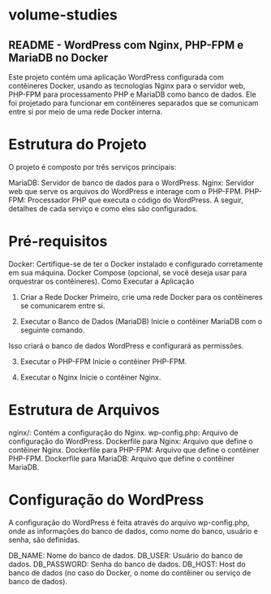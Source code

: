 # volume-studies

## README - WordPress com Nginx, PHP-FPM e MariaDB no Docker
Este projeto contém uma aplicação WordPress configurada com contêineres Docker, usando as tecnologias Nginx para o servidor web, PHP-FPM para processamento PHP e MariaDB como banco de dados. Ele foi projetado para funcionar em contêineres separados que se comunicam entre si por meio de uma rede Docker interna.

# Estrutura do Projeto
O projeto é composto por três serviços principais:

MariaDB: Servidor de banco de dados para o WordPress.
Nginx: Servidor web que serve os arquivos do WordPress e interage com o PHP-FPM.
PHP-FPM: Processador PHP que executa o código do WordPress.
A seguir, detalhes de cada serviço e como eles são configurados.

# Pré-requisitos
Docker: Certifique-se de ter o Docker instalado e configurado corretamente em sua máquina.
Docker Compose (opcional, se você deseja usar para orquestrar os contêineres).
Como Executar a Aplicação
1. Criar a Rede Docker
Primeiro, crie uma rede Docker para os contêineres se comunicarem entre si.

2. Executar o Banco de Dados (MariaDB)
Inicie o contêiner MariaDB com o seguinte comando.

Isso criará o banco de dados WordPress e configurará as permissões.

3. Executar o PHP-FPM
Inicie o contêiner PHP-FPM.

4. Executar o Nginx
Inicie o contêiner Nginx.

# Estrutura de Arquivos
nginx/: Contém a configuração do Nginx.
wp-config.php: Arquivo de configuração do WordPress.
Dockerfile para Nginx: Arquivo que define o contêiner Nginx.
Dockerfile para PHP-FPM: Arquivo que define o contêiner PHP-FPM.
Dockerfile para MariaDB: Arquivo que define o contêiner MariaDB.
# Configuração do WordPress
A configuração do WordPress é feita através do arquivo wp-config.php, onde as informações do banco de dados, como nome do banco, usuário e senha, são definidas.

DB_NAME: Nome do banco de dados.
DB_USER: Usuário do banco de dados.
DB_PASSWORD: Senha do banco de dados.
DB_HOST: Host do banco de dados (no caso do Docker, o nome do contêiner ou serviço de banco de dados).